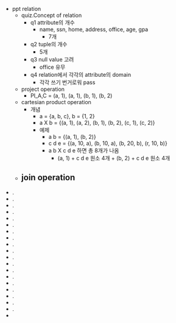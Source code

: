 -  ppt relation
	- quiz.Concept of relation
		- q1 attribute의 개수
			- name, ssn, home, address, office, age, gpa
				- 7개
		- q2 tuple의 개수
			- 5개
		- q3 null value 고려
			- office 유무
		- q4 relation에서 각각의 attribute의 domain
			- 각각 쓰기 번거로워  pass
	- project operation
		- PI_A,C = (a, 1), (a, 1), (b, 1), (b, 2)
	- cartesian product operation
		- 개념
			- a = {a, b, c}, b = {1, 2}
			- a X b = {(a, 1), (a, 2), (b, 1), (b, 2), (c, 1), (c, 2)}
			- 예제
				- a b = {(a, 1), (b, 2)}
				- c d e = {(a, 10, a), (b, 10, a), (b, 20, b), (r, 10, b)}
				- a b X c d e 하면 총 8개가 나옴 
					- (a, 1) + c d e 원소 4개 + (b, 2) + c d e 원소 4개
	- join operation
		- 
- .
- .
- .
- .
- .
- .
- .
- .
- .
- .
- .
- .
- .
- .
- .
- .
- .
- .
- .
- 